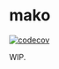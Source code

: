 # mako

[![codecov](https://codecov.io/gh/umijs/mako/branch/master/graph/badge.svg?token=ptCnNedFGf)](https://codecov.io/gh/umijs/mako)

WIP.
